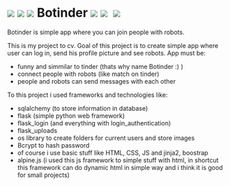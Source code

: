 # ![](https://img.shields.io/badge/Python-3776AB?style=for-the-badge&logo=python&logoColor=white) ![](https://img.shields.io/badge/HTML5-E34F26?style=for-the-badge&logo=html5&logoColor=white) ![](https://img.shields.io/badge/CSS3-1572B6?style=for-the-badge&logo=css3&logoColor=white) Botinder ![](https://img.shields.io/badge/Flask-000000?style=for-the-badge&logo=flask&logoColor=white) ![](https://img.shields.io/badge/SQLite-07405E?style=for-the-badge&logo=sqlite&logoColor=white) ![]() ![](https://img.shields.io/badge/JavaScript-F7DF1E?style=for-the-badge&logo=javascript&logoColor=black)
Botinder is simple app where you can join people with robots.

This is my project to cv. Goal of this project is to create simple app where user can log in, send his profile picture and see robots. 
App must be:
- funny and simmilar to tinder (thats why name Botinder :) )
- connect people with robots (like match on tinder)
- people and robots can send messages with each other

To this project i used frameworks and technologies like:
- sqlalchemy (to store information in database)
- flask (simple python web framework)
- flask_login (and everything with login_authentication)
- flask_uploads
- os library to create folders for current users and store images
- Bcrypt to hash password
- of course i use basic stuff like HTML, CSS, JS and jinja2, boostrap 
- alpine.js (i used this js framework to simple stuff with html, in shortcut this framework can do dynamic html in simple way and i think it is good for small projects)
